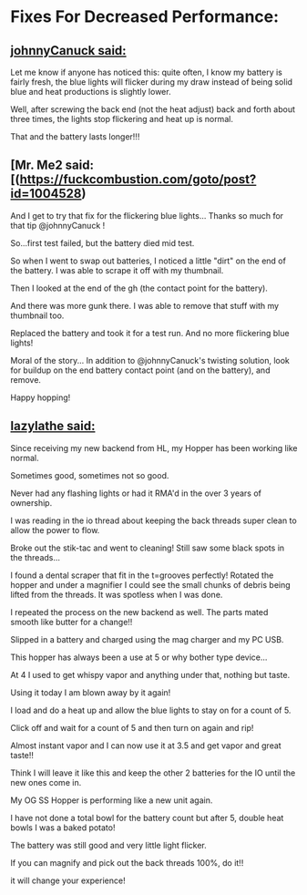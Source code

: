 # Fixes For Decreased Performance:

## [johnnyCanuck said:](https://fuckcombustion.com/goto/post?id=1004307)

Let me know if anyone has noticed this: quite often, I know my battery is fairly fresh, the blue lights will flicker during my draw instead of being solid blue and heat productions is slightly lower. 

Well, after screwing the back end (not the heat adjust) back and forth about three times, the lights stop flickering and heat up is normal. 

That and the battery lasts longer!!!

## [Mr. Me2 said:[(https://fuckcombustion.com/goto/post?id=1004528)

And I get to try that fix for the flickering blue lights... Thanks so much for that tip @johnnyCanuck !

So...first test failed, but the battery died mid test. 

So when I went to swap out batteries, I noticed a little "dirt" on the end of the battery. I was able to scrape it off with my thumbnail.

Then I looked at the end of the gh (the contact point for the battery). 

And there was more gunk there. I was able to remove that stuff with my thumbnail too.

Replaced the battery and took it for a test run. And no more flickering blue lights!

Moral of the story... In addition to @johnnyCanuck's twisting solution, look for buildup on the end battery contact point (and on the battery), and remove.

Happy hopping!

## [lazylathe said:](https://fuckcombustion.com/goto/post?id=1462886)

Since receiving my new backend from HL, my Hopper has been working like normal.

Sometimes good, sometimes not so good.

Never had any flashing lights or had it RMA'd in the over 3 years of ownership.

I was reading in the io thread about keeping the back threads super clean to allow the power to flow.

Broke out the stik-tac and went to cleaning! Still saw some black spots in the threads...

I found a dental scraper that fit in the t=grooves perfectly! Rotated the hopper and under a magnifier I could see the small chunks of debris being lifted from the threads. It was spotless when I was done.

I repeated the process on the new backend as well. The parts mated smooth like butter for a change!!

Slipped in a battery and charged using the mag charger and my PC USB.


This hopper has always been a use at 5 or why bother type device...

At 4 I used to get whispy vapor and anything under that, nothing but taste.


Using it today I am blown away by it again!

I load and do a heat up and allow the blue lights to stay on for a count of 5.

Click off and wait for a count of 5 and then turn on again and rip!

Almost instant vapor and I can now use it at 3.5 and get vapor and great taste!!

Think I will leave it like this and keep the other 2 batteries for the IO until the new ones come in.

My OG SS Hopper is performing like a new unit again.

I have not done a total bowl for the battery count but after 5, double heat bowls I was a baked potato!

The battery was still good and very little light flicker.

If you can magnify and pick out the back threads 100%, do it!!

it will change your experience!
